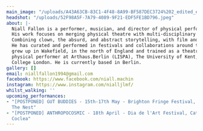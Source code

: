 ```yaml
---
main_image: "/uploads/A43A63CB-83C1-4F48-8A99-BF587DEC3724%202_edited_edited.jpg"
headshot: "/uploads/52F98A5F-7A79-4089-9F21-EDF5FE1BD796.jpeg"
about: |-
  Niall Fallon is a performer, musician, and director of physical performance.
  His work focuses on merging physical theatre with multi-disciplinary practices.
  Combining clown, the absurd, and abstract storytelling, with film and multimedia.
  He has curated and performed in festivals and collaborations around the world.  He
  grew up in Wakefield, in the north of England and trained as a theatre maker and
  physical performer at Arthaus.Berlin (LISPA), The University of Kent, and Rose Bruford
  College London. He is currently based in Berlin.
gallery: []
email: niallfallon1994@gmail.com
facebook: https://www.facebook.com/niall.machin
instagram: https://www.instagram.com/nialljlmf/
whilst_walking: ''
upcoming_performances:
- "[POSTPONED] GUT BUDDIES - 15th-17th May - Brighton Fringe Festival, UK - The Warren,
  The Nest"
- "[POSTPONED] ANTHROPOCOSMIC - 18th April - Dia de l'Art Festival, Catalunya - Nau
  Coclea"
---
```

